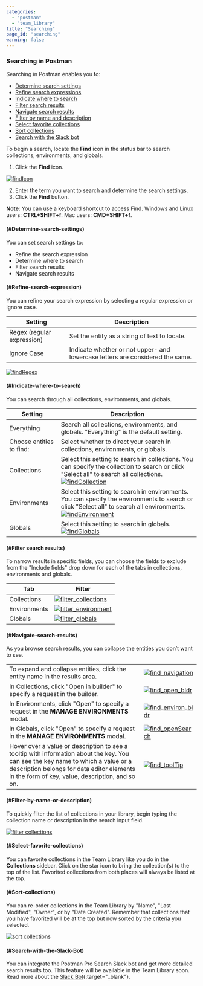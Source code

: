 ```yaml
---
categories:
  - "postman"
  - "team_library"
title: "Searching"
page_id: "searching"
warning: false
---
```


### Searching in Postman
Searching in Postman enables you to:
* [Determine search settings](#Determine-search-settings) 
* [Refine search expressions](#Refine-search-expression)
* [Indicate where to search](#Indicate-where-to-search)
* [Filter search results](#Filter-search-results)
* [Navigate search results](#Navigate-search-results)
* [Filter by name and description](#Filter-by-name-or-description)
* [Select favorite collections](#Filter-by-name-or-description)
* [Sort collections](#Sort-collections)
* [Search with the Slack bot](#Search-with-the-Slack-Bot)

To begin a search, locate the **Find** icon in the status bar to search collections, environments, and globals. 

1. Click the **Find** icon. 

[![findIcon](https://s3.amazonaws.com/postman-static-getpostman-com/postman-docs/Find_icon2.png)](https://s3.amazonaws.com/postman-static-getpostman-com/postman-docs/Find_icon2.png)

2. Enter the term you want to search and determine the search settings.
3. Click the **Find** button.

**Note**: You can use a keyboard shortcut to access Find. Windows and Linux users: **CTRL+SHIFT+f**. Mac users: **CMD+SHIFT+f**. 

#### (#Determine-search-settings)
You can set search settings to:
* Refine the search expression
* Determine where to search
* Filter search results
* Navigate search results

#### (#Refine-search-expression)
You can refine your search expression by selecting a regular expression or ignore case. 

| **Setting**  | **Description** |
| --- | --- |
| Regex (regular expression) | Set the entity as a string of text to locate.  |
| Ignore Case| Indicate whether or not upper- and lowercase letters are considered the same. |

[![findRegex](https://s3.amazonaws.com/postman-static-getpostman-com/postman-docs/Find_regex1.png)](https://s3.amazonaws.com/postman-static-getpostman-com/postman-docs/Find_regex1.png)

#### (#Indicate-where-to-search)
You can search through all collections, environments, and globals.

| **Setting**  | **Description** |
| --- | --- |
| Everything| Search all collections, environments, and globals. "Everything" is the default setting.  |
| Choose entities to find:| Select whether to direct your search in collections, environments, or globals. |
| Collections | Select this setting to search in collections. You can specify the collection to search or click "Select all" to search all collections.<br> [![findCollection](https://s3.amazonaws.com/postman-static-getpostman-com/postman-docs/Find_searchCollections.jpg)](https://s3.amazonaws.com/postman-static-getpostman-com/postman-docs/Find_searchCollections.jpg) |
| Environments| Select this setting to search in environments. You can specify the environments to search or click "Select all" to search all environments.<br>   [![findEnvironment](https://s3.amazonaws.com/postman-static-getpostman-com/postman-docs/Find_environments.jpeg)](https://s3.amazonaws.com/postman-static-getpostman-com/postman-docs/Find_environments.jpeg)|
| Globals| Select this setting to search in globals. <br> [![findGlobals](https://s3.amazonaws.com/postman-static-getpostman-com/postman-docs/Find_globals.jpeg)](https://s3.amazonaws.com/postman-static-getpostman-com/postman-docs/Find_globals.jpeg) |


#### (#Filter search results)
To narrow results in specific fields, you can choose the fields to exclude from the "Include fields" drop down for each of the tabs in collections, environments and globals.

| **Tab**  | **Filter** |
| --- | --- |
| Collections| [![filter_collections](https://s3.amazonaws.com/postman-static-getpostman-com/postman-docs/Filter_collections.png)](https://s3.amazonaws.com/postman-static-getpostman-com/postman-docs/Filter_collections.png) |
| Environments| [![filter_environment](https://s3.amazonaws.com/postman-static-getpostman-com/postman-docs/Find_environments_filter_1.jpeg)](https://s3.amazonaws.com/postman-static-getpostman-com/postman-docs/Find_environments_filter_1.jpeg) |
| Globals |  [![filter_globals](https://s3.amazonaws.com/postman-static-getpostman-com/postman-docs/Find_globals_filter_2.jpeg)](https://s3.amazonaws.com/postman-static-getpostman-com/postman-docs/Find_globals_filter_2.jpeg)   |

#### (#Navigate-search-results)
As you browse search results, you can collapse the entities you don’t want to see.

|  |  |
| --- | --- |
| To expand and collapse entities, click the entity name in the results area.| [![find_navigation](https://s3.amazonaws.com/postman-static-getpostman-com/postman-docs/Find_navigatingResults4.jpeg)](https://s3.amazonaws.com/postman-static-getpostman-com/postman-docs/Find_navigatingResults4.jpeg) |
| In Collections, click "Open in builder" to specify a request in the builder. | [![find_open_bldr](https://s3.amazonaws.com/postman-static-getpostman-com/postman-docs/FIND_collection_openINBld3.jpeg)](https://s3.amazonaws.com/postman-static-getpostman-com/postman-docs/FIND_collection_openINBld3.jpeg)|
| In Environments, click "Open" to specify a request in the **MANAGE ENVIRONMENTS** modal. |[![find_environ_bldr](https://s3.amazonaws.com/postman-static-getpostman-com/postman-docs/FIND_environments_Open.jpeg)](https://s3.amazonaws.com/postman-static-getpostman-com/postman-docs/FIND_environments_Open.jpeg)  |
| In Globals,  click "Open" to specify a request in the **MANAGE ENVIRONMENTS** modal. |[![find_openSearch](https://s3.amazonaws.com/postman-static-getpostman-com/postman-docs/Find_openSearchResults_globals.jpeg)](https://s3.amazonaws.com/postman-static-getpostman-com/postman-docs/Find_openSearchResults_globals.jpeg)  |
| Hover over a value or description to see a tooltip with information about the key. You can see the key name to which a value or a description belongs for data editor elements in the form of key, value, description, and so on.   |  [![find_toolTip](https://s3.amazonaws.com/postman-static-getpostman-com/postman-docs/Find_toolTip2.jpeg)](https://s3.amazonaws.com/postman-static-getpostman-com/postman-docs/Find_toolTip2.jpeg)  |

#### (#Filter-by-name-or-description)

To quickly filter the list of collections in your library, begin typing the collection name or description in the search input field.

[![filter collections](https://s3.amazonaws.com/postman-static-getpostman-com/postman-docs/filter_name_desc.png)](https://s3.amazonaws.com/postman-static-getpostman-com/postman-docs/filter_name_desc.png)

#### (#Select-favorite-collections)

You can favorite collections in the Team Library like you do in the **Collections** sidebar. Click on the star icon to bring the collection(s) to the top of the list. Favorited collections from both places will always be listed at the top.

#### (#Sort-collections)

You can re-order collections in the Team Library by "Name", "Last Modified", "Owner", or by "Date Created". Remember that collections that you have favorited will be at the top but now sorted by the criteria you selected.

[![sort collections](https://s3.amazonaws.com/postman-static-getpostman-com/postman-docs/filter_sort.png)](https://s3.amazonaws.com/postman-static-getpostman-com/postman-docs/filter_sort.png)

#### (#Search-with-the-Slack-Bot)

You can integrate the Postman Pro Search Slack bot and get more detailed search results too. This feature will be available in the Team Library soon. Read more about the [Slack Bot](http://blog.getpostman.com/2015/09/24/api-integrations-using-postman-building-a-slack-channel-bot/){:target="_blank"}.

